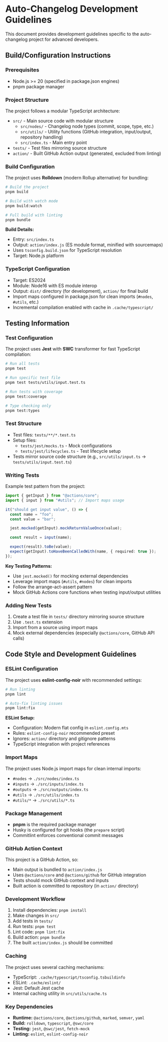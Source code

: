 # Auto-Changelog Development Guidelines

This document provides development guidelines specific to the auto-changelog project for advanced developers.

## Build/Configuration Instructions

### Prerequisites
- Node.js >= 20 (specified in package.json engines)
- pnpm package manager

### Project Structure
The project follows a modular TypeScript architecture:
- `src/` - Main source code with modular structure
  - `src/nodes/` - Changelog node types (commit, scope, type, etc.)
  - `src/utils/` - Utility functions (GitHub integration, input/output, repository handling)
  - `src/index.ts` - Main entry point
- `tests/` - Test files mirroring source structure
- `action/` - Built GitHub Action output (generated, excluded from linting)

### Build Configuration
The project uses **Rolldown** (modern Rollup alternative) for bundling:

```bash
# Build the project
pnpm build

# Build with watch mode
pnpm build:watch

# Full build with linting
pnpm bundle
```

**Build Details:**
- Entry: `src/index.ts`
- Output: `action/index.js` (ES module format, minified with sourcemaps)
- Uses `tsconfig.build.json` for TypeScript resolution
- Target: Node.js platform

### TypeScript Configuration
- Target: ES2024
- Module: Node16 with ES module interop
- Output: `dist/` directory (for development), `action/` for final build
- Import maps configured in package.json for clean imports (`#nodes`, `#utils`, etc.)
- Incremental compilation enabled with cache in `.cache/typescript/`

## Testing Information

### Test Configuration
The project uses **Jest** with **SWC** transformer for fast TypeScript compilation:

```bash
# Run all tests
pnpm test

# Run specific test file
pnpm test tests/utils/input.test.ts

# Run tests with coverage
pnpm test:coverage

# Type checking only
pnpm test:types
```

### Test Structure
- Test files: `tests/**/*.test.ts`
- Setup files:
  - `tests/jest/mocks.ts` - Mock configurations
  - `tests/jest/lifecycles.ts` - Test lifecycle setup
- Tests mirror source code structure (e.g., `src/utils/input.ts` → `tests/utils/input.test.ts`)

### Writing Tests
Example test pattern from the project:

```typescript
import { getInput } from "@actions/core";
import { input } from "#utils"; // Import maps usage

it("should get input value", () => {
  const name = "foo";
  const value = "bar";

  jest.mocked(getInput).mockReturnValueOnce(value);

  const result = input(name);

  expect(result).toBe(value);
  expect(getInput).toHaveBeenCalledWith(name, { required: true });
});
```

**Key Testing Patterns:**
- Use `jest.mocked()` for mocking external dependencies
- Leverage import maps (`#utils`, `#nodes`) for clean imports
- Follow the arrange-act-assert pattern
- Mock GitHub Actions core functions when testing input/output utilities

### Adding New Tests
1. Create a test file in `tests/` directory mirroring source structure
2. Use `.test.ts` extension
3. Import from a source using import maps
4. Mock external dependencies (especially `@actions/core`, GitHub API calls)

## Code Style and Development Guidelines

### ESLint Configuration
The project uses **eslint-config-noir** with recommended settings:

```bash
# Run linting
pnpm lint

# Auto-fix linting issues
pnpm lint:fix
```

**ESLint Setup:**
- Configuration: Modern flat config in `eslint.config.mts`
- Rules: `eslint-config-noir` recommended preset
- Ignores: `action/` directory and gitignore patterns
- TypeScript integration with project references

### Import Maps
The project uses Node.js import maps for clean internal imports:
- `#nodes` → `./src/nodes/index.ts`
- `#inputs` → `./src/inputs/index.ts`
- `#outputs` → `./src/outputs/index.ts`
- `#utils` → `./src/utils/index.ts`
- `#utils/*` → `./src/utils/*.ts`

### Package Management
- **pnpm** is the required package manager
- Husky is configured for git hooks (the `prepare` script)
- Commitlint enforces conventional commit messages

### GitHub Action Context
This project is a GitHub Action, so:
- Main output is bundled to `action/index.js`
- Uses `@actions/core` and `@actions/github` for GitHub integration
- Tests should mock GitHub context and inputs
- Built action is committed to repository (in `action/` directory)

### Development Workflow
1. Install dependencies: `pnpm install`
2. Make changes in `src/`
3. Add tests in `tests/`
4. Run tests: `pnpm test`
5. Lint code: `pnpm lint:fix`
6. Build action: `pnpm bundle`
7. The built `action/index.js` should be committed

### Caching
The project uses several caching mechanisms:
- TypeScript: `.cache/typescript/tsconfig.tsbuildinfo`
- ESLint: `.cache/eslint/`
- Jest: Default Jest cache
- Internal caching utility in `src/utils/cache.ts`

### Key Dependencies
- **Runtime:** `@actions/core`, `@actions/github`, `marked`, `semver`, `yaml`
- **Build:** `rolldown`, `typescript`, `@swc/core`
- **Testing:** `jest`, `@swc/jest`, `fetch-mock`
- **Linting:** `eslint`, `eslint-config-noir`
